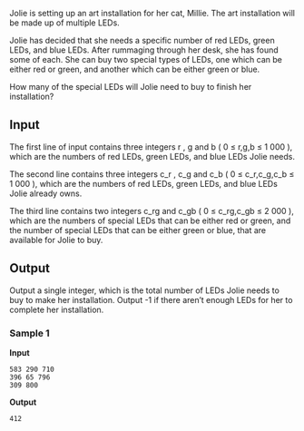 Jolie is setting up an art installation for her cat, Millie.
The art installation will be made up of multiple LEDs.

Jolie has decided that she needs a specific number of red
LEDs, green LEDs, and blue LEDs. After rummaging through her
desk, she has found some of each. She can buy two special types
of LEDs, one which can be either red or green, and another
which can be either green or blue.

How many of the special LEDs will Jolie need to buy to
finish her installation?

## Input
The first line of input contains three integers r , g and b ( 0
≤ r,g,b ≤ 1 000 ), which are the numbers of red
LEDs, green LEDs, and blue LEDs Jolie needs.

The second line contains three integers c_r , c_g and c_b ( 0 ≤ c_r,c_g,c_b ≤ 1 000 ),
which are the numbers of red LEDs, green LEDs, and blue LEDs
Jolie already owns.

The third line contains two integers c_rg and c_gb ( 0 ≤ c_rg,c_gb ≤ 2 000 ),
which are the numbers of special LEDs that can be either red or
green, and the number of special LEDs that can be either green
or blue, that are available for Jolie to buy.

## Output
Output a single integer, which is the total number of LEDs
Jolie needs to buy to make her installation. Output -1 if there aren’t
enough LEDs for her to complete her installation.

### Sample 1
**Input**
```text
583 290 710
396 65 796
309 800
```
**Output**
```text
412
```
